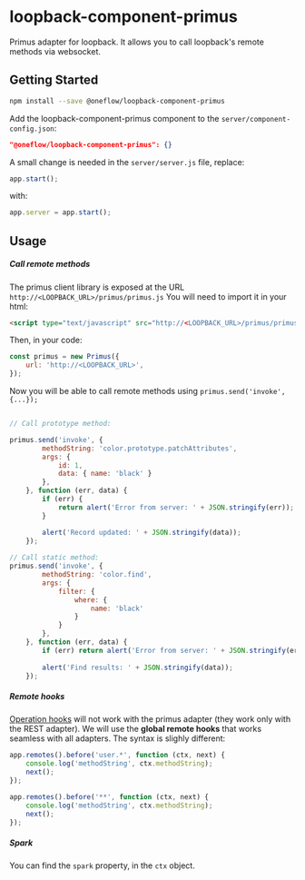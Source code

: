 # loopback-component-primus

Primus adapter for loopback. It allows you to call loopback's remote methods via websocket.

## Getting Started
``` bash
npm install --save @oneflow/loopback-component-primus
```


Add the loopback-component-primus component to the ```server/component-config.json```:

``` json
"@oneflow/loopback-component-primus": {}
```

A small change is needed in the ```server/server.js``` file, replace:
```javascript
app.start();
```

with:
```javascript
app.server = app.start();
```



## Usage

##### Call remote methods
The primus client library is exposed at the URL ```http://<LOOPBACK_URL>/primus/primus.js```
You will need to import it in your html:
```html
<script type="text/javascript" src="http://<LOOPBACK_URL>/primus/primus.js"></script>
```

Then, in your code:
```javascript
const primus = new Primus({
	url: 'http://<LOOPBACK_URL>',
});
```

Now you will be able to call remote methods using ```primus.send('invoke', {...});```
```javascript

// Call prototype method:

primus.send('invoke', {
		methodString: 'color.prototype.patchAttributes',
		args: {
			id: 1,
			data: { name: 'black' }
		},
	}, function (err, data) {
		if (err) {
			return alert('Error from server: ' + JSON.stringify(err));
		}

		alert('Record updated: ' + JSON.stringify(data));
	});
		
// Call static method:
primus.send('invoke', {
		methodString: 'color.find',
		args: {
			filter: {
				where: {
					name: 'black'
				}
			}
		},
	}, function (err, data) {
		if (err) return alert('Error from server: ' + JSON.stringify(err));
	
		alert('Find results: ' + JSON.stringify(data));
	});
```

##### Remote hooks
[Operation hooks](https://loopback.io/doc/en/lb3/Operation-hooks.html) will not work with the primus adapter (they work only with the REST adapter).
We will use the **global remote hooks** that works seamless with all adapters.
The syntax is slighly different:
```javascript
app.remotes().before('user.*', function (ctx, next) {
	console.log('methodString', ctx.methodString);
	next();
});

app.remotes().before('**', function (ctx, next) {
	console.log('methodString', ctx.methodString);
	next();
});
```

##### Spark 
You can find the ```spark``` property, in the ```ctx``` object.
